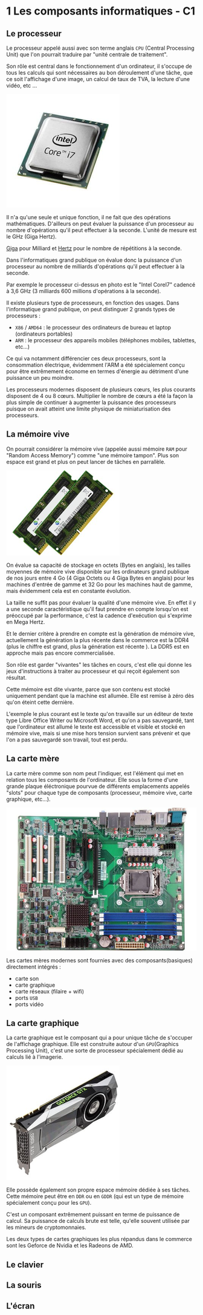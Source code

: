 # 1 Les composants informatiques - C1


## Le processeur

Le processeur appelé aussi avec son terme anglais `CPU` (Central Processing Unit) que l'on pourrait traduire par "unité centrale de traitement".

Son rôle est central dans le fonctionnement d'un ordinateur, il s'occupe de tous les calculs qui sont nécessaires au bon déroulement d'une tâche,  que ce soit l'affichage d'une image, un calcul de taux de TVA, la lecture d'une vidéo, etc …

![Processeur Intel CoreI7](img/processeur-intel-core-i7-7700-3-6ghz.jpg)

Il n'a qu'une seule et unique fonction, il ne fait que des opérations mathématiques. D'ailleurs on peut évaluer la puissance d'un processeur au nombre d'opérations qu'il peut effectuer à la seconde. L'unité de mesure est le GHz (Giga Hertz).

[Giga](https://fr.wikipedia.org/wiki/Giga) pour Milliard et [Hertz](https://fr.wikipedia.org/wiki/Hertz) pour le nombre de répétitions à la seconde.

Dans l'informatiques grand publique on évalue donc la puissance d'un processeur au nombre de milliards d'opérations qu'il peut effectuer à la seconde.

Par exemple le processeur ci-dessus en photo est le "Intel CoreI7" cadencé à 3,6 GHz (3 milliards 600 millions d'opérations à la seconde).

Il existe plusieurs type de processeurs, en fonction des usages. Dans l'informatique grand publique, on peut distinguer 2 grands types de processeurs : 

* `X86` / `AMD64` : le processeur des ordinateurs de bureau et laptop (ordinateurs portables)
* `ARM` : le processeur des appareils mobiles (téléphones mobiles, tablettes, etc…)

Ce qui va notamment différencier ces deux processeurs, sont la consommation électrique, évidemment l'ARM a été spécialement conçu pour être extrêmement économe en termes d'énergie au détriment d'une puissance un peu moindre.

Les processeurs modernes disposent de plusieurs cœurs, les plus courants disposent de 4 ou 8 cœurs. 
Multiplier le nombre de cœurs a été la façon la plus simple de continuer à augmenter la puissance des processeurs puisque on avait atteint une limite physique de miniaturisation des processeurs.


## La mémoire vive

On pourrait considérer la mémoire vive (appelée aussi mémoire `RAM` pour "Random Access Memory") comme "une mémoire tampon". Plus son espace est grand et plus on peut lancer de tâches en parrallèle.

![Mémoire Vive](img/memoire-vive.jpeg)

On évalue sa capacité de stockage en octets (Bytes en anglais), les tailles moyennes de mémoire vive disponible sur les ordinateurs grand publique de nos jours entre 4 Go (4 Giga Octets ou 4 Giga Bytes en anglais) pour les machines d'entrée de gamme et 32 Go pour les machines haut de gamme, mais évidemment cela est en constante évolution.

La taille ne suffit pas pour évaluer la qualité d'une mémoire vive. En effet il y a une seconde caractéristique qu'il faut prendre en compte lorsqu'on est préoccupé par la performance, c'est la cadence d'exécution qui s'exprime en Mega Hertz.

Et le dernier critère à prendre en compte est la génération de mémoire vive, actuellement la génération la plus récente dans le commerce est la DDR4 (plus le chiffre est grand, plus la génération est récente ). La DDR5 est en approche mais pas encore commercialisée.

Son rôle est garder "vivantes" les tâches en cours, c'est elle qui donne les jeux d'instructions à traiter au processeur et qui reçoit également son résultat.

Cette mémoire est dite vivante, parce que son contenu est stocké uniquement pendant que la machine est allumée. Elle est remise à zéro dès qu'on éteint cette dernière.

L'exemple le plus courant est le texte qu'on travaille sur un éditeur de texte type Libre Office Writer ou Microsoft Word, et qu'on a pas sauvegardé, tant que l'ordinateur est allumé le texte est accessible et visible et stocké en mémoire vive, mais si une mise hors tension survient sans prévenir et que l'on a pas sauvegardé son travail, tout est perdu.



## La carte mère

La carte mère comme son nom peut l'indiquer, est l'élément qui met en relation tous les composants de l'ordinateur.
Elle sous la forme d'une grande plaque éléctronique pourvue de différents emplacements appelés "slots" pour chaque type de composants (processeur, mémoire vive, carte graphique, etc…).


![Carte Mère](img/carte-mere.jpeg)

Les cartes mères modernes sont fournies avec des composants(basiques) directement intégrés : 
* carte son
* carte graphique
* carte réseaux (filaire + wifi)
* ports `USB`
* ports vidéo 


## La carte graphique

La carte graphique est le composant qui a pour unique tâche de s'occuper de l'affichage graphique.
Elle est construite autour d'un `GPU`(Graphics Processing Unit), c'est une sorte de processeur spécialement dédié au calculs lié à l'imagerie.


![Carte Graphique](img/carte-graphique.jpg)

Elle possède également son propre espace mémoire dédiée à ses tâches. Cette mémoire peut être en `DDR` ou en `GDDR` (qui est un type de mémoire spécialement conçu pour les `GPU`).

C'est un composant extrêmement puissant en terme de puissance de calcul.
Sa puissance de calculs brute est telle, qu'elle souvent utilisée par les mineurs de cryptomonnaies.

Les deux types de cartes graphiques les plus répandus dans le commerce sont les Geforce de Nvidia et les Radeons de AMD.

## Le clavier


## La souris


## L'écran
